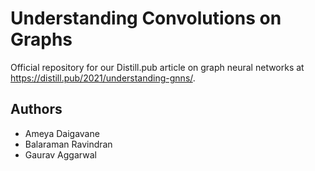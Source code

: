 # Understanding Convolutions on Graphs
Official repository for our Distill.pub article on graph neural networks at https://distill.pub/2021/understanding-gnns/.

## Authors
* Ameya Daigavane
* Balaraman Ravindran
* Gaurav Aggarwal
